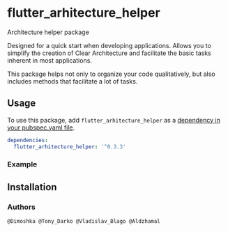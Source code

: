 # flutter_arhitecture_helper

Architecture helper package

Designed for a quick start when developing applications. Allows you to simplify the creation of Clear Architecture and facilitate the basic tasks inherent in most applications.

This package helps not only to organize your code qualitatively, but also includes methods that facilitate a lot of tasks.

## Usage

To use this package, add `flutter_arhitecture_helper` as a [dependency in your pubspec.yaml file](https://flutter.io/platform-plugins/).

```yaml
dependencies:
  flutter_arhitecture_helper: '^0.3.3'
```

### Example

## Installation

### Authors

```This project developed by DipDev Studio Team:
@Dimoshka @Tony_Darko @Vladislav_Blago @Aldzhamal
```